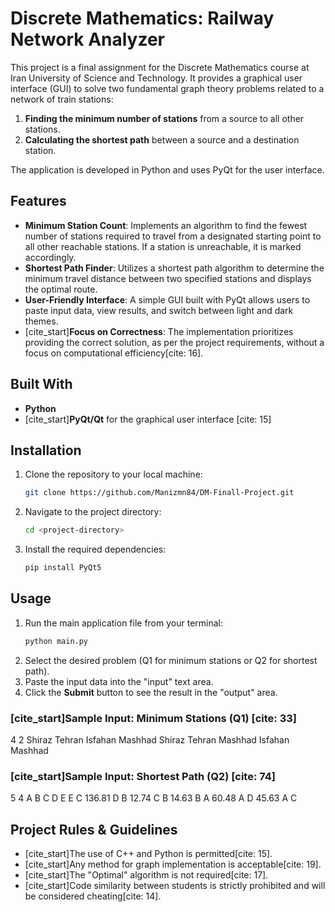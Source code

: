 # Discrete Mathematics: Railway Network Analyzer

This project is a final assignment for the Discrete Mathematics course at Iran University of Science and Technology. It provides a graphical user interface (GUI) to solve two fundamental graph theory problems related to a network of train stations:
1.  **Finding the minimum number of stations** from a source to all other stations.
2.  **Calculating the shortest path** between a source and a destination station.

The application is developed in Python and uses PyQt for the user interface.


## Features

-   **Minimum Station Count**: Implements an algorithm to find the fewest number of stations required to travel from a designated starting point to all other reachable stations. If a station is unreachable, it is marked accordingly.
-   **Shortest Path Finder**: Utilizes a shortest path algorithm to determine the minimum travel distance between two specified stations and displays the optimal route.
-   **User-Friendly Interface**: A simple GUI built with PyQt allows users to paste input data, view results, and switch between light and dark themes.
-   [cite_start]**Focus on Correctness**: The implementation prioritizes providing the correct solution, as per the project requirements, without a focus on computational efficiency[cite: 16].

## Built With

-   **Python**
-   [cite_start]**PyQt/Qt** for the graphical user interface [cite: 15]

## Installation

1.  Clone the repository to your local machine:
    ```bash
    git clone https://github.com/Manizmn84/DM-Finall-Project.git
    ```
2.  Navigate to the project directory:
    ```bash
    cd <project-directory>
    ```
3.  Install the required dependencies:
    ```bash
    pip install PyQt5
    ```

## Usage

1.  Run the main application file from your terminal:
    ```bash
    python main.py
    ```
2.  Select the desired problem (Q1 for minimum stations or Q2 for shortest path).
3.  Paste the input data into the "input" text area.
4.  Click the **Submit** button to see the result in the "output" area.

### [cite_start]Sample Input: Minimum Stations (Q1) [cite: 33]
4 2
Shiraz
Tehran
Isfahan
Mashhad
Shiraz Tehran
Mashhad Isfahan
Mashhad
### [cite_start]Sample Input: Shortest Path (Q2) [cite: 74]
5 4
A
B
C
D
E
E C 136.81
D B 12.74
C B 14.63
B A 60.48
A D 45.63
A
C
## Project Rules & Guidelines

-   [cite_start]The use of C++ and Python is permitted[cite: 15].
-   [cite_start]Any method for graph implementation is acceptable[cite: 19].
-   [cite_start]The "Optimal" algorithm is not required[cite: 17].
-   [cite_start]Code similarity between students is strictly prohibited and will be considered cheating[cite: 14].